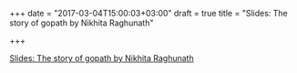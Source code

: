 +++
date = "2017-03-04T15:00:03+03:00"
draft = true
title = "Slides: The story of gopath by Nikhita Raghunath"

+++

<p><a href="https://speakerdeck.com/nikinath/the-story-of-gopath">Slides: The story of gopath by Nikhita Raghunath</a></p>
